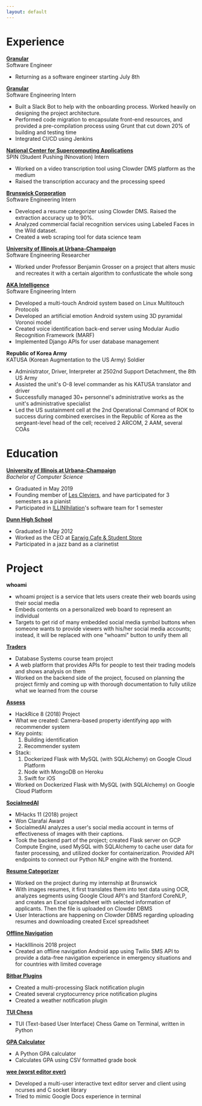 ```yaml
---
layout: default
---
```


# Experience
[**Granular**](https://granular.ag/)  
Software Engineer
- Returning as a software engineer starting July 8th

[**Granular**](https://granular.ag/)  
Software Engineering Intern
- Built a Slack Bot to help with the onboarding process. Worked heavily on designing the project architecture. 
- Performed code migration to encapsulate front-end resources, and provided a pre-compilation process using Grunt that cut down 20% of building and testing time 
- Integrated CI/CD using Jenkins

[**National Center for Supercomputing Applications**](http://www.ncsa.illinois.edu/)  
SPIN (Student Pushing INnovation) Intern
- Worked on a video transcription tool using Clowder DMS platform as the medium 
- Raised the transcription accuracy and the processing speed

[**Brunswick Corporation**](https://www.brunswick.com/company/)  
Software Engineering Intern
- Developed a resume categorizer using Clowder DMS. Raised the extraction accuracy up to 90%. 
- Analyzed commercial facial recognition services using Labeled Faces in the Wild dataset. 
- Created a web scraping tool for data science team

[**University of Illinois at Urbana-Champaign**](https://illinois.edu/)  
Software Engineering Researcher
- Worked under Professor Benjamin Grosser on a project that alters music and recreates it with a certain algorithm to confusticate the whole song

[**AKA Intelligence**](http://akaintelligence.com/)  
Software Engineering Intern
- Developed a multi-touch Android system based on Linux Multitouch Protocols
- Developed an artificial emotion Android system using 3D pyramidal Voronoi model
- Created voice identification back-end server using Modular Audio Recognition Framework (MARF)
- Implemented Django APIs for user database management

**Republic of Korea Army**  
KATUSA (Korean Augmentation to the US Army) Soldier
- Administrator, Driver, Interpreter at 2502nd Support Detachment, the 8th US Army
- Assisted the unit's O-8 level commander as his KATUSA translator and driver
- Successfully managed 30+ personnel's administrative works as the unit's administrative specialist
- Led the US sustainment cell at the 2nd Operational Command of ROK to success during combined exercises in the Republic of Korea as the sergeant-level head of the cell; received 2 ARCOM, 2 AAM, several COAs


# Education
[**University of Illinois at Urbana-Champaign**](https://illinois.edu/)  
_Bachelor of Computer Science_  
- Graduated in May 2019
- Founding member of [Les Cleviers](https://illinois.campuslabs.com/engage/organization/lesclaviers), and have participated for 3 semesters as a pianist
- Participated in [ILLINIhilation](https://irobotics.illinois.edu/teams/jsdc/illinihilation/)'s software team for 1 semester

[**Dunn High School**](https://www.dunnschool.org/)  
- Graduated in May 2012
- Worked as the CEO at [Earwig Cafe & Student Store](https://www.dunnschool.org/stud-life-earwig-cafe.php)
- Participated in a jazz band as a clarinetist


# Project
**whoami**
- whoami project is a service that lets users create their web boards using their social media
- Embeds contents on a personalized web board to represent an individual
- Targets to get rid of many embedded social media symbol buttons when someone wants to provide viewers with his/her social media accounts; instead, it will be replaced with one "whoami" button to unify them all

[**Traders**](https://github.com/mgjo5899/Traders)  
- Database Systems course team project
- A web platform that provides APIs for people to test their trading models and shows analysis on them
- Worked on the backend side of the project, focused on planning the project firmly and coming up with thorough documentation to fully utilize what we learned from the course

[**Assess**](https://devpost.com/software/assess)  
- HackRice 8 (2018) Project
- What we created: Camera-based property identifying app with recommender system
- Key points:
	1. Building identification
	2. Recommender system
- Stack:
	1. Dockerized Flask with MySQL (with SQLAlchemy) on Google Cloud Platform
	2. Node with MongoDB on Heroku
	3. Swift for iOS
- Worked on Dockerized Flask with MySQL (with SQLAlchemy) on Google Cloud Platform

[**SocialmedAI**](https://devpost.com/software/socialmedai-v51gni)  
- MHacks 11 (2018) project
- Won Clarafai Award
- SocialmedAI analyzes a user's social media account in terms of effectiveness of images with their captions.
- Took the backend part of the project; created Flask server on GCP Compute Engine, used MySQL with SQLAlchemy to cache user data for faster processing, and utilized docker for containerization. Provided API endpoints to connect our Python NLP engine with the frontend.

[**Resume Categorizer**](https://github.com/mgjo5899/resume-categorizer)
- Worked on the project during my internship at Brunswick
- With images resumes, it first translates them into text data using OCR, analyzes segments using Google Cloud API's and Stanford CoreNLP, and creates an Excel spreadsheet with selected information of applicants. Then the file is uploaded on Clowder DBMS
- User Interactions are happening on Clowder DBMS regarding uploading resumes and downloading created Excel spreadsheet

[**Offline Navigation**](https://devpost.com/software/offline-navigation)
- HackIllinois 2018 project
- Created an offline navigation Android app using Twilio SMS API to provide a data-free navigation experience in emergency situations and for countries with limited coverage

[**Bitbar Plugins**](https://github.com/mgjo5899/bitbar-plugins)
- Created a multi-processing Slack notification plugin
- Created several cryptocurrency price notification plugins
- Created a weather notification plugin

[**TUI Chess**](https://github.com/mgjo5899/Games)
- TUI (Text-based User Interface) Chess Game on Terminal, written in Python

[**GPA Calculator**](https://github.com/mgjo5899/gpa-calculator)
- A Python GPA calculator
- Calculates GPA using CSV formatted grade book

[**wee (worst editor ever)**](https://github.com/clee158/wee)
- Developed a multi-user interactive text editor server and client using ncurses and C socket library
- Tried to mimic Google Docs experience in terminal
